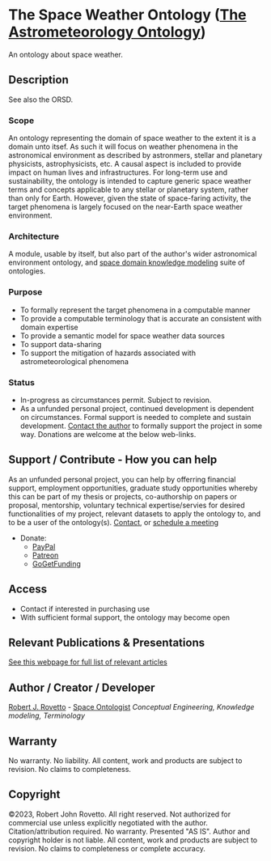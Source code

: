 # The Space Weather Ontology ([The Astrometeorology Ontology](https://github.com/rrovetto/Astrometeorology-Ontology/blob/main/README.md))
An ontology about space weather.

## Description
See also the ORSD.

### Scope
An ontology representing the domain of space weather to the extent it is a domain unto itsef. As such it will focus on weather phenomena in the astronomical environment as described by astronmers, stellar and planetary physicists, astrophysicists, etc. A causal aspect is included to provide impact on human lives and infrastructures. For long-term use and sustainability, the ontology is intended to capture generic space weather terms and concepts applicable to any stellar or planetary system, rather than only for Earth. However, given the state of space-faring activity, the target phenomena is largely focused on the near-Earth space weather environment. 

### Architecture
A module, usable by itself, but also part of the author's wider astronomical environment ontology, and [space domain knowledge modeling](https://purl.org/space-ontology) suite of ontologies.

### Purpose
* To formally represent the target phenomena in a computable manner
* To provide a computable terminology that is accurate an consistent with domain expertise
* To provide a semantic model for space weather data sources
* To support data-sharing
* To support the mitigation of hazards associated with astrometeorological phenomena

### Status
* In-progress as circumstances permit. Subject to revision. 
* As a unfunded personal project, continued development is dependent on circumstances. Formal support is needed to complete and sustain development. [Contact the author](https://ontospace.wordpress.com/contact) to formally support the project in some way. Donations are welcome at the below web-links.  

## Support / Contribute - How you can help
As an unfunded personal project, you can help by offerring financial support, employment opportunities, graduate study opportunities whereby this can be part of my thesis or projects, co-authorship on papers or proposal, mentorship, voluntary technical expertise/servies for desired functionalities of my project, relevant datasets to apply the ontology to, and to be a user of the ontology(s). [Contact](https://ontospace.wordpress.com/contact), or [schedule a meeting](https://tinyurl.com/hm8wu2sa) 

* Donate: 
  * [PayPal](https://tinyurl.com/donateViaPayPalrr)
  * [Patreon](https://tinyurl.com/y9qegjsh)
  * [GoGetFunding](https://gogetfunding.com/?p=6893352)

## Access
* Contact if interested in purchasing use 
* With sufficient formal support, the ontology may become open 

## Relevant Publications & Presentations
[See this webpage for full list of relevant articles](https://ontospace.wordpress.com/publications)

## Author / Creator / Developer
[Robert J. Rovetto](http://orcid.org/0000-0003-3835-7817) - [Space Ontologist](https://purl.org/space-ontology)
_Conceptual Engineering, Knowledge modeling, Terminology_

## Warranty 
No warranty. No liability. All content, work and products are subject to revision. No claims to completeness.  

## Copyright
©2023, Robert John Rovetto. All right reserved.
Not authorized for commercial use unless explicitly negotiated with the author. Citation/attribution required.
No warranty. Presented "AS IS". Author and copyright holder is not liable. All content, work and products are subject to revision. No claims to completeness or complete accuracy.
